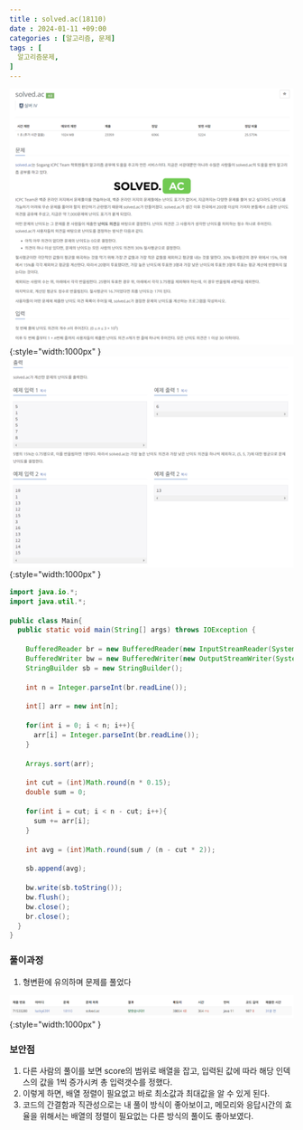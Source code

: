 ```yaml
---
title : solved.ac(18110)
date : 2024-01-11 +09:00
categories : [알고리즘, 문제]
tags : [
  알고리즘문제,
]
---
```

<!-- ![](/assets/img/Spring/aaaa.png){:style="border:1px solid #eaeaea; border-radius: 7px; padding: 0px;" } -->
<!-- ![](/assets/img/alg/4-1.png){:style="width:1000px" } -->

![](/assets/img/alg/5-20.png){:style="width:1000px" }
![](/assets/img/alg/5-21.png){:style="width:1000px" }

```java
import java.io.*;
import java.util.*;

public class Main{
  public static void main(String[] args) throws IOException {
      
    BufferedReader br = new BufferedReader(new InputStreamReader(System.in));
    BufferedWriter bw = new BufferedWriter(new OutputStreamWriter(System.out));
    StringBuilder sb = new StringBuilder();
    
    int n = Integer.parseInt(br.readLine());
    
    int[] arr = new int[n];
    
    for(int i = 0; i < n; i++){
      arr[i] = Integer.parseInt(br.readLine());
    }
    
    Arrays.sort(arr);
    
    int cut = (int)Math.round(n * 0.15);
    double sum = 0;
    
    for(int i = cut; i < n - cut; i++){
      sum += arr[i];
    }
    
    int avg = (int)Math.round(sum / (n - cut * 2));
    
    sb.append(avg);
    
    bw.write(sb.toString());
    bw.flush();
    bw.close();
    br.close();
  }
}
```

### 풀이과정
1. 형변환에 유의하며 문제를 풀었다

![](/assets/img/alg/5-22.png){:style="width:1000px" }

### 보안점
1. 다른 사람의 풀이를 보면 score의 범위로 배열을 잡고, 입력된 값에 따라 해당 인덱스의 값을 1씩 증가시켜 총 입력갯수를 정했다.
2. 이렇게 하면, 배열 정렬이 필요없고 바로 최소값과 최대값을 알 수 있게 된다.
3. 코드의 간결함과 직관성으로는 내 풀이 방식이 좋아보이고, 메모리와 응답시간의 효율을 위해서는 배열의 정렬이 필요없는 다른 방식의 풀이도 좋아보였다.
